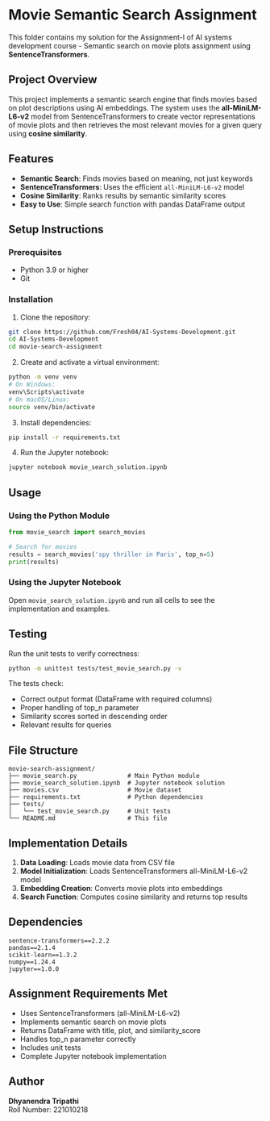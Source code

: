# Movie Semantic Search Assignment

This folder contains my solution for the Assignment-I of AI systems development course - Semantic search on movie plots assignment using **SentenceTransformers**.

## Project Overview

This project implements a semantic search engine that finds movies based on plot descriptions using AI embeddings. The system uses the **all-MiniLM-L6-v2** model from SentenceTransformers to create vector representations of movie plots and then retrieves the most relevant movies for a given query using **cosine similarity**.

## Features

- **Semantic Search**: Finds movies based on meaning, not just keywords
- **SentenceTransformers**: Uses the efficient `all-MiniLM-L6-v2` model
- **Cosine Similarity**: Ranks results by semantic similarity scores
- **Easy to Use**: Simple search function with pandas DataFrame output

## Setup Instructions

### Prerequisites

- Python 3.9 or higher
- Git

### Installation

1. Clone the repository:
```bash
git clone https://github.com/Fresh04/AI-Systems-Development.git
cd AI-Systems-Development
cd movie-search-assignment
```

2. Create and activate a virtual environment:
```bash
python -m venv venv
# On Windows:
venv\Scripts\activate
# On macOS/Linux:
source venv/bin/activate
```

3. Install dependencies:
```bash
pip install -r requirements.txt
```

4. Run the Jupyter notebook:
```bash
jupyter notebook movie_search_solution.ipynb
```

## Usage

### Using the Python Module

```python
from movie_search import search_movies

# Search for movies
results = search_movies('spy thriller in Paris', top_n=5)
print(results)
```

### Using the Jupyter Notebook

Open `movie_search_solution.ipynb` and run all cells to see the implementation and examples.

## Testing

Run the unit tests to verify correctness:

```bash
python -m unittest tests/test_movie_search.py -v
```

The tests check:
- Correct output format (DataFrame with required columns)
- Proper handling of top_n parameter
- Similarity scores sorted in descending order
- Relevant results for queries

## File Structure

```
movie-search-assignment/
├── movie_search.py              # Main Python module
├── movie_search_solution.ipynb  # Jupyter notebook solution
├── movies.csv                   # Movie dataset
├── requirements.txt             # Python dependencies
├── tests/
│   └── test_movie_search.py     # Unit tests
└── README.md                    # This file
```

## Implementation Details

1. **Data Loading**: Loads movie data from CSV file
2. **Model Initialization**: Loads SentenceTransformers all-MiniLM-L6-v2 model
3. **Embedding Creation**: Converts movie plots into embeddings
4. **Search Function**: Computes cosine similarity and returns top results

## Dependencies

```
sentence-transformers==2.2.2
pandas==2.1.4
scikit-learn==1.3.2
numpy==1.24.4
jupyter==1.0.0
```

## Assignment Requirements Met

- Uses SentenceTransformers (all-MiniLM-L6-v2)
- Implements semantic search on movie plots
- Returns DataFrame with title, plot, and similarity_score
- Handles top_n parameter correctly
- Includes unit tests
- Complete Jupyter notebook implementation

## Author

**Dhyanendra Tripathi**  
Roll Number: 221010218